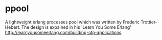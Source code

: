 ppool
=====

A lightweight erlang processes pool which was written by Frederic Trottier-Hebert.
    The design is expained in his 'Learn You Some Erlang'
    http://learnyousomeerlang.com/building-otp-applications
